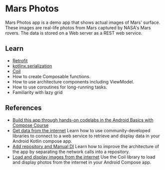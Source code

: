 # Mars Photos

Mars Photos app is a demo app that shows actual images of Mars' surface. These images are
real-life photos from Mars captured by NASA's Mars rovers. The data is stored on a Web server
as a REST web service.

## Learn

- [Retrofit](https://square.github.io/retrofit/)
- [kotlinx.serialization](https://github.com/Kotlin/kotlinx.serialization)
- [Coil](https://coil-kt.github.io/coil/)
- How to create Composable functions.
- How to use architecture components including ViewModel.
- How to use coroutines for long-running tasks.
- Familiarity with lazy grid

## References

- [Build this app through hands-on codelabs in the Android Basics with Compose Course](https://developer.android.com/courses/android-basics-compose/course)
- [Get data from the internet](https://developer.android.com/codelabs/basic-android-kotlin-compose-getting-data-internet) Learn how to use community-developed libraries to connect to a web service to retrieve and display data in your Android Kotlin compose app. 
- [Add repository and Manual DI](https://developer.android.com/codelabs/basic-android-kotlin-compose-add-repository) Learn how to improve the architecture of the app by separating the network calls into a repository.
- [Load and display images from the internet](https://developer.android.com/codelabs/basic-android-kotlin-compose-load-images) Use the Coil library to load and display photos from the internet in your Android Compose app. 

